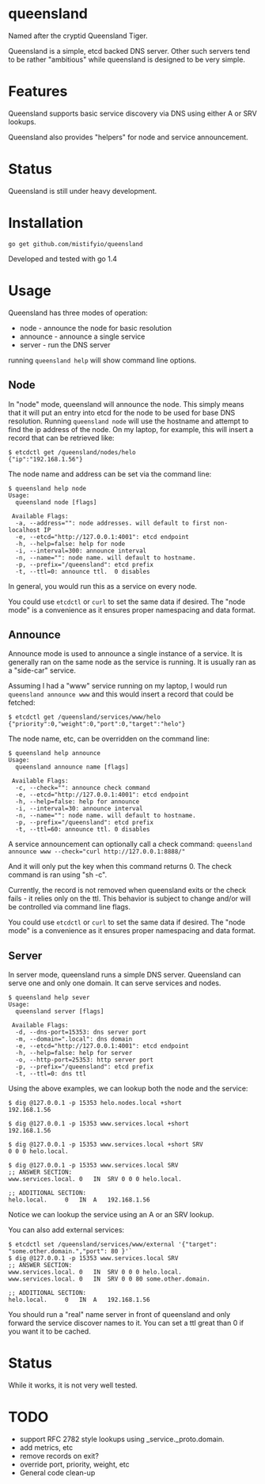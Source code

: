 # queensland
Named after the cryptid Queensland Tiger.

Queensland is a simple, etcd backed DNS server.  Other such servers
tend to be rather "ambitious" while queensland is designed to be very
simple.

# Features

Queensland supports basic service discovery via DNS using either A or
SRV lookups.

Queensland also provides "helpers" for node and service announcement.

# Status

Queensland is still under heavy development.

# Installation

`go get github.com/mistifyio/queensland`

Developed and tested with go 1.4

# Usage


Queensland has three modes of operation:

- node - announce the node for basic resolution
- announce - announce a single service
- server - run the DNS server

running `queensland help` will show command line options.


## Node

In "node" mode, queensland will announce the node. This simply means
that it will put an entry into etcd for the node to be used for base
DNS resolution. Running `queensland node` will use the hostname and
attempt to find the ip address of the node.  On my laptop, for
example, this will insert a record that can be retrieved like:

```
$ etcdctl get /queensland/nodes/helo
{"ip":"192.168.1.56"}
```

The node name and address can be set via the command line:

```
$ queensland help node
Usage:
  queensland node [flags]

 Available Flags:
  -a, --address="": node addresses. will default to first non-localhost IP
  -e, --etcd="http://127.0.0.1:4001": etcd endpoint
  -h, --help=false: help for node
  -i, --interval=300: announce interval
  -n, --name="": node name. will default to hostname.
  -p, --prefix="/queensland": etcd prefix
  -t, --ttl=0: announce ttl.  0 disables
  ```

In general, you would run this as a service on every node.

You could use `etcdctl` or `curl` to set the same data if desired. The
"node mode" is a convenience as it ensures proper namespacing and data
format.

## Announce

Announce mode is used to announce a single instance of a service.  It
is generally ran on the same node as the service is running.  It is
usually ran as a "side-car" service.

Assuming I had a "www" service running on my laptop, I would run
`queensland announce www` and this would insert a record that could be
fetched:

```
$ etcdctl get /queensland/services/www/helo
{"priority":0,"weight":0,"port":0,"target":"helo"}
```

The node name, etc, can be overridden on the command line:
```
$ queensland help announce
Usage:
  queensland announce name [flags]

 Available Flags:
  -c, --check="": announce check command
  -e, --etcd="http://127.0.0.1:4001": etcd endpoint
  -h, --help=false: help for announce
  -i, --interval=30: announce interval
  -n, --name="": node name. will default to hostname.
  -p, --prefix="/queensland": etcd prefix
  -t, --ttl=60: announce ttl. 0 disables
  ```

A service announcement can optionally call a check command:
`queensland announce www --check="curl http://127.0.0.1:8888/"`

And it will only put the key when this command returns 0. The check
command is ran using "sh -c".

Currently, the record is not removed when queensland exits or the
check fails - it relies only on the ttl. This behavior is subject to
change and/or will be controlled via command line flags.

You could use `etcdctl` or `curl` to set the same data if desired. The
"node mode" is a convenience as it ensures proper namespacing and data
format.


## Server

In server mode, queensland runs a simple DNS server. Queensland can serve one and only one domain.  It can serve services
and nodes.

```
$ queensland help sever
Usage:
  queensland server [flags]

 Available Flags:
  -d, --dns-port=15353: dns server port
  -m, --domain=".local": dns domain
  -e, --etcd="http://127.0.0.1:4001": etcd endpoint
  -h, --help=false: help for server
  -o, --http-port=25353: http server port
  -p, --prefix="/queensland": etcd prefix
  -t, --ttl=0: dns ttl
```

Using the above examples, we can lookup both the node and the service:

```
$ dig @127.0.0.1 -p 15353 helo.nodes.local +short
192.168.1.56

$ dig @127.0.0.1 -p 15353 www.services.local +short
192.168.1.56

$ dig @127.0.0.1 -p 15353 www.services.local +short SRV
0 0 0 helo.local.

$ dig @127.0.0.1 -p 15353 www.services.local SRV
;; ANSWER SECTION:
www.services.local.	0	IN	SRV	0 0 0 helo.local.

;; ADDITIONAL SECTION:
helo.local.		0	IN	A	192.168.1.56

```

Notice we can lookup the service using an A or an SRV lookup.


You can also add external services:

```
$ etcdctl set /queensland/services/www/external '{"target": "some.other.domain.","port": 80 }'`
$ dig @127.0.0.1 -p 15353 www.services.local SRV
;; ANSWER SECTION:
www.services.local.	0	IN	SRV	0 0 0 helo.local.
www.services.local.	0	IN	SRV	0 0 80 some.other.domain.

;; ADDITIONAL SECTION:
helo.local.		0	IN	A	192.168.1.56
```


You should run a "real" name server in front of queensland and only
forward the service discover names to it.  You can set a ttl great
than 0 if you want it to be cached.


# Status

While it works, it is not very well tested.

# TODO

- support  RFC 2782 style lookups using \_service.\_proto.domain.
- add metrics, etc
- remove records on exit?
- override port, priority, weight, etc
- General code clean-up

